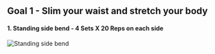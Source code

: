 ## Goal 1 - Slim your waist and stretch your body
#### 1. Standing side bend - 4 Sets X 20 Reps on each side

![Standing side bend](https://github.com/CosminaP/Workout-Guide/blob/master/img/sideBend.gif)
